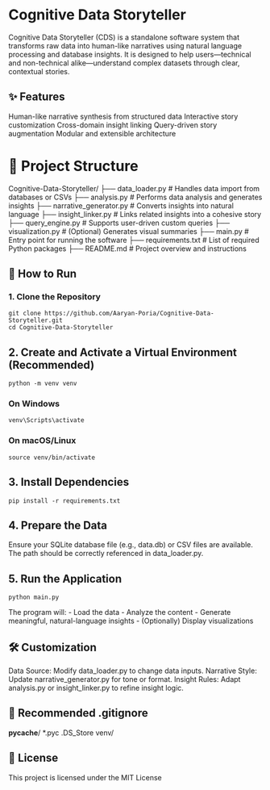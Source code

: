 # Cognitive Data Storyteller 
Cognitive Data Storyteller (CDS) is a standalone software system that transforms raw data into human-like narratives using natural language processing
and database insights. It is designed to help users—technical and non-technical alike—understand complex datasets through clear, contextual stories. 
## ✨ Features 
Human-like narrative synthesis from structured data
Interactive story customization
Cross-domain insight linking
Query-driven story augmentation
Modular and extensible architecture 
# 📁 Project Structure 
Cognitive-Data-Storyteller/
├── data_loader.py # Handles data import from databases or CSVs
├── analysis.py # Performs data analysis and generates insights
├── narrative_generator.py # Converts insights into natural language
├── insight_linker.py # Links related insights into a cohesive story
├── query_engine.py # Supports user-driven custom queries
├── visualization.py # (Optional) Generates visual summaries
├── main.py # Entry point for running the software
├── requirements.txt # List of required Python packages
├── README.md # Project overview and instructions

## 🚀 How to Run 
### 1. Clone the Repository 
```
git clone https://github.com/Aaryan-Poria/Cognitive-Data-Storyteller.git
cd Cognitive-Data-Storyteller
```

## 2. Create and Activate a Virtual Environment (Recommended) 
```
python -m venv venv
```
### On Windows
```
venv\Scripts\activate
```
### On macOS/Linux
```
source venv/bin/activate
```

## 3. Install Dependencies 
```
pip install -r requirements.txt
```
## 4. Prepare the Data 
Ensure your SQLite database file (e.g., data.db) or CSV files are available. The path should be correctly referenced in data_loader.py. 
## 5. Run the Application 
```
python main.py
```
The program will: - Load the data - Analyze the content - Generate meaningful, natural-language insights - (Optionally) Display visualizations 
## 🛠 Customization 
Data Source: Modify data_loader.py to change data inputs.
Narrative Style: Update narrative_generator.py for tone or format.
Insight Rules: Adapt analysis.py or insight_linker.py to refine insight logic. 
## 🧹 Recommended .gitignore 
__pycache__/
*.pyc
.DS_Store
venv/
## 📜 License 
This project is licensed under the MIT License
